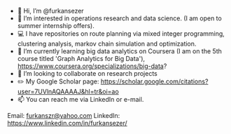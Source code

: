 - 👋 Hi, I’m @furkansezer
- 👀 I’m interested in operations research and data science. (I am open to summer internship offers).
- :computer: I have repositories on route planning via mixed integer programming, clustering analysis, markov chain simulation and optimization. 
- 🌱 I’m currently learning big data analytics on Coursera (I am on the 5th course titled 'Graph Analytics for Big Data'), https://www.coursera.org/specializations/big-data?
- 💞️ I’m looking to collaborate on research projects
- :pencil2: My Google Scholar page: https://scholar.google.com/citations?user=7UVlnAQAAAAJ&hl=tr&oi=ao
- 📫 You can reach me via LinkedIn or e-mail.

Email: furkanszr@yahoo.com
LinkedIn: https://www.linkedin.com/in/furkansezer/

<!---
furkansezer/furkansezer is a ✨ special ✨ repository because its `README.md` (this file) appears on your GitHub profile.
You can click the Preview link to take a look at your changes.
--->
